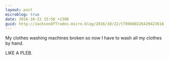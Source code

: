 ```yaml
---
layout: post
microblog: true
date: 2016-10-22 15:50 +1300
guid: http://JacksonOfTrades.micro.blog/2016/10/22/t789660226429423616.html
---
```

My clothes washing machines broken so now I have to wash all my clothes by hand.

LIKE A PLEB.
